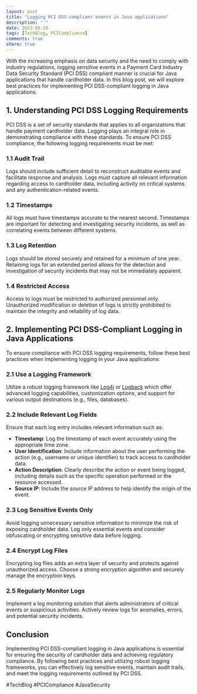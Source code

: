```yaml
---
layout: post
title: "Logging PCI DSS-compliant events in Java applications"
description: " "
date: 2023-09-20
tags: [TechBlog, PCICompliance]
comments: true
share: true
---
```


With the increasing emphasis on data security and the need to comply with industry regulations, logging sensitive events in a Payment Card Industry Data Security Standard (PCI DSS) compliant manner is crucial for Java applications that handle cardholder data. In this blog post, we will explore best practices for implementing PCI DSS-compliant logging in Java applications.

## 1. Understanding PCI DSS Logging Requirements

PCI DSS is a set of security standards that applies to all organizations that handle payment cardholder data. Logging plays an integral role in demonstrating compliance with these standards. To ensure PCI DSS compliance, the following logging requirements must be met:

### 1.1 Audit Trail

Logs should include sufficient detail to reconstruct auditable events and facilitate response and analysis. Logs must capture all relevant information regarding access to cardholder data, including activity on critical systems and any authentication-related events.

### 1.2 Timestamps

All logs must have timestamps accurate to the nearest second. Timestamps are important for detecting and investigating security incidents, as well as correlating events between different systems.

### 1.3 Log Retention

Logs should be stored securely and retained for a minimum of one year. Retaining logs for an extended period allows for the detection and investigation of security incidents that may not be immediately apparent.

### 1.4 Restricted Access

Access to logs must be restricted to authorized personnel only. Unauthorized modification or deletion of logs is strictly prohibited to maintain the integrity and reliability of log data.

## 2. Implementing PCI DSS-Compliant Logging in Java Applications

To ensure compliance with PCI DSS logging requirements, follow these best practices when implementing logging in your Java applications:

### 2.1 Use a Logging Framework

Utilize a robust logging framework like [Log4j](https://logging.apache.org/log4j/) or [Logback](https://logback.qos.ch/) which offer advanced logging capabilities, customization options, and support for various output destinations (e.g., files, databases).

### 2.2 Include Relevant Log Fields

Ensure that each log entry includes relevant information such as:

- **Timestamp**: Log the timestamp of each event accurately using the appropriate time zone.
- **User Identification**: Include information about the user performing the action (e.g., username or unique identifier) to track access to cardholder data.
- **Action Description**: Clearly describe the action or event being logged, including details such as the specific operation performed or the resource accessed.
- **Source IP**: Include the source IP address to help identify the origin of the event.

### 2.3 Log Sensitive Events Only

Avoid logging unnecessary sensitive information to minimize the risk of exposing cardholder data. Log only essential events and consider obfuscating or encrypting sensitive data before logging.

### 2.4 Encrypt Log Files

Encrypting log files adds an extra layer of security and protects against unauthorized access. Choose a strong encryption algorithm and securely manage the encryption keys.

### 2.5 Regularly Monitor Logs

Implement a log monitoring solution that alerts administrators of critical events or suspicious activities. Actively review logs for anomalies, errors, and potential security incidents.

## Conclusion
Implementing PCI DSS-compliant logging in Java applications is essential for ensuring the security of cardholder data and achieving regulatory compliance. By following best practices and utilizing robust logging frameworks, you can effectively log sensitive events, maintain audit trails, and meet the logging requirements outlined by PCI DSS.

#TechBlog #PCICompliance #JavaSecurity
